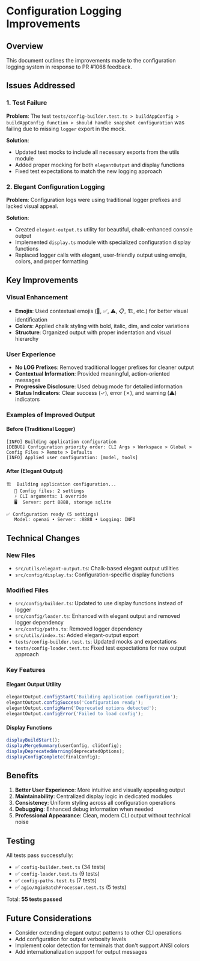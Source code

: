 # Configuration Logging Improvements

## Overview

This document outlines the improvements made to the configuration logging system in response to PR #1068 feedback.

## Issues Addressed

### 1. Test Failure
**Problem**: The test `tests/config-builder.test.ts > buildAppConfig > buildAppConfig function > should handle snapshot configuration` was failing due to missing `logger` export in the mock.

**Solution**: 
- Updated test mocks to include all necessary exports from the utils module
- Added proper mocking for both `elegantOutput` and display functions
- Fixed test expectations to match the new logging approach

### 2. Elegant Configuration Logging
**Problem**: Configuration logs were using traditional logger prefixes and lacked visual appeal.

**Solution**: 
- Created `elegant-output.ts` utility for beautiful, chalk-enhanced console output
- Implemented `display.ts` module with specialized configuration display functions
- Replaced logger calls with elegant, user-friendly output using emojis, colors, and proper formatting

## Key Improvements

### Visual Enhancement
- **Emojis**: Used contextual emojis (🔧, ✅, ⚠️, 📋, 🏗️, etc.) for better visual identification
- **Colors**: Applied chalk styling with bold, italic, dim, and color variations
- **Structure**: Organized output with proper indentation and visual hierarchy

### User Experience
- **No LOG Prefixes**: Removed traditional logger prefixes for cleaner output
- **Contextual Information**: Provided meaningful, action-oriented messages
- **Progressive Disclosure**: Used debug mode for detailed information
- **Status Indicators**: Clear success (✓), error (✗), and warning (⚠️) indicators

### Examples of Improved Output

#### Before (Traditional Logger)
```
[INFO] Building application configuration
[DEBUG] Configuration priority order: CLI Args > Workspace > Global > Config Files > Remote > Defaults
[INFO] Applied user configuration: [model, tools]
```

#### After (Elegant Output)
```
🏗️  Building application configuration...
   📁 Config files: 2 settings
   ⚡ CLI arguments: 1 override
   🖥️  Server: port 8888, storage sqlite

✅ Configuration ready (5 settings)
   Model: openai • Server: :8888 • Logging: INFO
```

## Technical Changes

### New Files
- `src/utils/elegant-output.ts`: Chalk-based elegant output utilities
- `src/config/display.ts`: Configuration-specific display functions

### Modified Files
- `src/config/builder.ts`: Updated to use display functions instead of logger
- `src/config/loader.ts`: Enhanced with elegant output and removed logger dependency
- `src/config/paths.ts`: Removed logger dependency
- `src/utils/index.ts`: Added elegant-output export
- `tests/config-builder.test.ts`: Updated mocks and expectations
- `tests/config-loader.test.ts`: Fixed test expectations for new output approach

### Key Features

#### Elegant Output Utility
```typescript
elegantOutput.configStart('Building application configuration');
elegantOutput.configSuccess('Configuration ready');
elegantOutput.configWarn('Deprecated options detected');
elegantOutput.configError('Failed to load config');
```

#### Display Functions
```typescript
displayBuildStart();
displayMergeSummary(userConfig, cliConfig);
displayDeprecatedWarning(deprecatedOptions);
displayConfigComplete(finalConfig);
```

## Benefits

1. **Better User Experience**: More intuitive and visually appealing output
2. **Maintainability**: Centralized display logic in dedicated modules
3. **Consistency**: Uniform styling across all configuration operations
4. **Debugging**: Enhanced debug information when needed
5. **Professional Appearance**: Clean, modern CLI output without technical noise

## Testing

All tests pass successfully:
- ✅ `config-builder.test.ts` (34 tests)
- ✅ `config-loader.test.ts` (9 tests)
- ✅ `config-paths.test.ts` (7 tests)
- ✅ `agio/AgioBatchProcessor.test.ts` (5 tests)

Total: **55 tests passed**

## Future Considerations

- Consider extending elegant output patterns to other CLI operations
- Add configuration for output verbosity levels
- Implement color detection for terminals that don't support ANSI colors
- Add internationalization support for output messages
